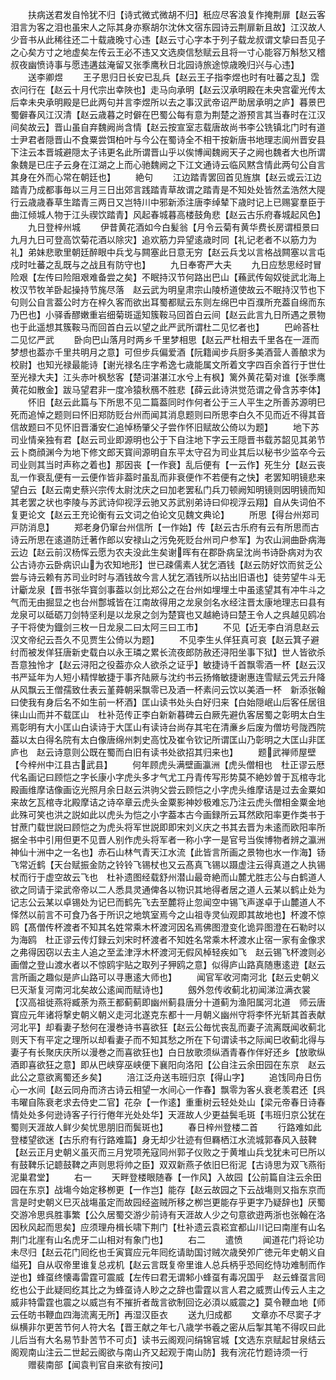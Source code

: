 <!-- { "loadSidebar": true } -->
　　扶病送君发自怜犹不归【诗式微式微胡不归】秖应尽客浪复作掩荆扉【赵云客泪言为客之泪也虽宋人之际其身亦察胡尔沈休文宿东园诗云荆扉新且故】江汉故人少音书从此稀往还二十载歳晚寸心违【赵云寸心字本于列子载龙叔谓文挚曰吾见子之心矣方寸之地虚矣左传云王必不违又文选庾信愁赋云且将一寸心能容万斛愁又稽叔夜幽愤诗事与愿违遘兹淹留又张季鹰秋日北园诗旅途惊歳晚归兴与心违】
　　送李卿煜
　　王子思归日长安已乱兵【赵云王子指李煜也时有吐蕃之乱】霑衣问行在【赵云十月代宗出幸陜也】走马向承明【赵云汉承明殿在未央宫霍光传太后幸未央承明殿是巳此两句并言李煜所以去之事汉武帝诏严助居承明之庐】暮景巴蜀僻春风江汉清【赵云歳暮之时僻在巴蜀公每有意为荆楚之游预言其当春时在江汉间矣故云】晋山虽自弃魏阙尚含情【赵云按宣室志载唐故尚书李公铣镇北门时有道士尹君者隠晋山不食粟尝饵柏叶与今公在蜀诗全不相干按新唐书地理志阆州晋安县下注云本晋城避隠太子讳更名此所谓晋山乎以俟博闻魏阙天子之阙也魏者大也所谓象魏是已庄子云身在江湖之上而心驰魏阙之下江文通诗云临风黙含情此两句公自言其身在外而心常在朝廷也】
　　絶句
　　江边踏青罢回首见旌旗【赵云或云江边踏青乃成都事毎以三月三日出郊言践踏青草故谓之踏青是不知处处皆然孟浩然大隄行云歳歳春草生踏青三两日又岂特川中邪新添注唐李绰辇下歳时记上已赐宴羣臣于曲江倾城人物于江头禊饮踏青】风起春城暮高楼鼓角悲【赵云古乐府春城起风色】
　　九日登梓州城
　　伊昔黄花酒如今白髪翁【月令云菊有黄华费长房谓桓景曰九月九日可登高饮菊花酒以除灾】追欢筋力异望逺歳时同【礼记老者不以筋力为礼】弟妹悲歌里朝廷醉眼中兵戈与闗塞此日意无穷【赵云兵戈以言格战闗塞以言屯戍时吐蕃之乱既与之战且有防守也】
　　九日奉寄严大夫
　　九日应愁思经时冒险艰【左传曰险阻艰难备尝之矣】不眠持汉节何路出巴山【蘓武传匈奴徙武北海上枚汉节牧羊卧起操持节旄尽落　赵云武为明皇肃宗山陵桥道使故云不眠持汉节也下句则公自言葢公时方在梓久客而欲出耳蜀都赋云东则左绵巴中百濮所充葢自绵而东乃巴也】小驿香醪嫩重岩细菊斑遥知簇鞍马回首白云间【赵云此言九日所遇之景物也于此遥想其簇鞍马而回首白云以望之此严武所谓杜二见忆者也】
　　巴岭荅杜二见忆严武
　　卧向巴山落月时两乡千里梦相思【赵云严杜相去千里各在一涯而梦想也葢亦千里共明月之意】可但步兵偏爱酒【阮籍闻步兵厨多美酒营人善酿求为校尉】也知光禄最能诗【谢光禄名庄字希逸七歳能属文所着文字四百余首行于世仕至光禄大夫】江头赤叶枫愁客【楚词湛湛江水兮上有枫】篱外黄花菊对谁【张季鹰黄花如散金】跋马望君非一度冷猿秋鴈不胜悲【薛云此诗洪觉范谓之骨含苏李体】
　　怀旧【赵云此篇与下所思不见二篇葢同时作何者公于三人平生之所善苏源明巳死而追悼之题则曰怀旧郑防贬台州而闻其消息题则曰所思李白久不见而近不得其音信故题曰不见怀旧晋潘安仁追悼杨肇父子尝作怀旧赋故公倚以为题】
　　地下苏司业情亲独有君【赵云司业即源明也公于下自注地下字云王隠晋书载苏韶见其弟节云卜商顔渊今为地下修文郎天寳间源明自东平太守召为司业其后以秘书少监卒今云司业则其当时声称之着也】那因丧【一作衰】乱后便有【一云作】死生分【赵云丧乱一作衰乱便有一云便作皆非葢时虽乱而非衰便作不若便有之快】老罢知明镜悲来望白云【赵云南史蔡兴宗传太尉沈庆之曰加老罢私门兵刀顿阙知明镜则因明镜而知其老罢之状也李陵与苏武诗仰视浮云驰又苏武别弟诗曰仰视浮云翔】自从失词伯不复更论文【赵云王充论衡有云文词之伯论文见魏文典论】
　　所思【得台州郑司戸防消息】
　　郑老身仍窜台州信所【一作始】传【赵云古乐府有云有所思而古诗云所思在逺道防迁著作郎以安禄山之污免死贬台州司户参军】为农山涧曲卧病海云边【赵云前汉杨恽云愿为农夫没此生矣谢晖有在郡卧病呈沈尚书诗卧病对为农公古诗亦云卧病识山为农知地形】世已疎儒素人犹乞酒钱【赵云防好饮而贫乏公尝与诗云赖有苏司业时时与酒钱故今言人犹乞酒钱所以拈出旧语也】徒劳望牛斗无计斸龙泉【晋书张华寳剑事葢以剑比郑公之在台州如埋埋土中虽逺望其有冲牛斗之气而无由掘显之也台州鄷城皆在江南故得用之龙泉剑名水经注晋太康地理志曰县有龙泉可以砥砺刀剑特坚利是以龙泉之剑为楚寳也又越絶诗曰楚王令人之呉越见鸥冶子干将使为鐡剑三枚一日龙泉二曰太阿三曰工市】
　　不见【近无李白消息赵云汉文帝纪云吾久不见贾生公倚以为题】
　　不见李生乆佯狂真可哀【赵云箕子避纣而被发佯狂唐新史载白以永王璘之累长流夜郎防赦还浔阳坐事下狱】世人皆欲杀吾意独怜才【赵云浔阳之役葢亦众人欲杀之证乎】敏捷诗千首飘零酒一杯【赵云汉书严延年为人短小精悍敏捷于事齐陆厥与沈约书云扬脩敏捷谢惠连雪赋云凭云升降从风飘云王僧孺致仕表云堇蕣朝采飘零已及酒一杯素问云饮以美酒一杯　新添张翰曰使我有身后名不如生前一杯酒】匡山读书处头白好归来【白始隠岷山后客任居徂徕山山而并不载匡山　杜补范传正李白新新暮碑云白厥先避仇客居蜀之彰明太白生焉彰明有大小匡山白读诗于大匡山有读诗台尚存其宅在清亷乡后废为僧坊号陇西院葢以太白得名院有太白像唐绵州刺史高忱及崔令钦记所谓匡山乃彰明之大匡山非匡庐也　赵云诗意则公既在蜀而白旧有读书处欲招其归来也】
　　题武禅师屋壁【今梓州中江县古武县】
　　何年顾虎头满壁画瀛洲【虎头僧相也　杜正谬云厯代名画记曰顾恺之字长康小字虎头多才气尤工丹青传写形势莫不絶妙曽于瓦棺寺北殿画维摩诘像画讫光照月余日赵云洪驹父尝云顾恺之小字虎头维摩诘是过去金粟如来故乞瓦棺寺北殿摩诘之诗卒章云虎头金粟影神妙极难忘乃注云虎头僧相金粟金地此殊可笑也洪之説如此以虎头为恺之小字葢本古今画録所云耳然欧阳率更作类书于甘蔗门载世説曰顾恺之为虎头将军世説即即宋刘义庆之书其去晋为未逺而欧阳率所据全书中引用但更不见晋人别作虎头将军者一称小字一是官号当俟博物者辨之瀛洲神仙十洲中之一名也】赤石山林气青天江水流【此皆言所画之景物也水一作海】钖飞常近鹤【天台赋振金防之铃铃飞锡杖也又云髙真飞锡以蹑虚注云得真道之人执锡杖而行于虚空故云飞也　杜补遗图经载舒州潜山最竒絶而山麓尤胜志公与白鹤道人欲之同请于梁武帝帝以二人悉具灵通俾各以物识其地得者居之道人云某以鹤止处为记志公云某以卓锡处为记巳而鹤先飞去至麓将止忽闻空中锡飞声遂卓于山麓道人不怿然以前言不可食乃各于所识之地筑室焉今之山祖寺灵仙观即其故地也】杯渡不惊鸥【髙僧传杯渡者不知其名姓常乘木杯渡河因名焉佛图澄变化诡异图澄在石勒时以为海鸥　杜正谬云传灯録云刘宋时杯渡者不知姓名常乘木杯渡水止宿一家有金像求之弗得因窃以去主人追之至孟津浮木杯渡河无假风棹轻疾如飞　赵云锡飞杯渡则必画僧之登山渡水者以不惊鸥宇贴之取列子狎鸥之意】似得庐山路真随惠逺逰【赵云言所画之趣似是庐山路可以寻惠逺大师也】
　　闻官军收河南河北【赵云史朝义巳灭渐复河南河北矣故公逺闻而赋诗也】
　　劔外忽传收蓟北初闻涕泣满衣裳【汉高祖徙燕将臧荼为燕王都蓟蓟即幽州蓟县唐分十道蓟为渔阳属河北道　师云唐寳应元年诸将撃史朝义朝义走河北遂克东都十一月朝义幽州守将李怀光斩其首表献河北平】却看妻子愁何在漫巻诗书喜欲狂【赵云公毎忧丧乱而妻子流离既闻收蓟北则天下有平定之理所以却看妻子而不知其愁之所在下句谓读书之际闻巳收蓟北得与妻子有长聚庆庆所以漫巻之而喜欲狂也】白日放歌须纵酒青春作伴好还乡【放歌纵酒即喜欲狂之意】即从巴峡穿巫峡便下襄阳向洛阳【公自注云余田园在东京　赵云此公之意欲离蜀还乡矣】
　　涪江泛舟送韦班归京【得山字】
　　追饯同舟日伤心一水间【赵云同舟而济古诗云相望一水间心一作春】飘零为客乆衰老羡君还【呉韦曜自陈衰老求去侍史二官】花杂【一作逺】重重树云轻处处山【梁元帝春日诗春情处处多何逊诗客子行行倦年光处处华】天涯故人少更益鬓毛斑【韦班归京公犹在蜀则天涯故人鲜少矣忧思朋旧而鬓斑也】
　　春日梓州登楼二首
　　行路难如此登楼望欲迷【古乐府有行路难篇】身无却少壮迹有但羇栖江水流城郭春风入鼓鞞【赵云正月史朝义虽灭而三月党项羌寇同州郭子仪败之于黄堆山兵戈犹未可巳所以有鼓鞞乐记聼鼓鞞之声则思将帅之臣】双双新燕子依旧巳衔泥【古诗思为双飞燕衔泥巢君堂】
　　右一
　　天畔登楼眼随春【一作风】入故园【公前篇自注云余田园在东京】战塲今始定移栁更【一作岂】能存【赵云故园之下云战塲则又指东京而言是时史朝义巳灭战塲虽定而故园经盗贼所移之栁岂更能存乎更字乃疑辞也】厌蜀交游冷思呉胜事繁【公久居蜀交游少前诗有天涯故人少之句意欲逰两浙也张翰在洛因秋风起而思矣】应须理舟楫长啸下荆门【杜补遗云袁崧宜都山川记曰南崖有山名荆门北崖有山名虎牙二山相对有象门也】
　　右二
　　遣愤
　　闻道花门将论功未尽归【赵云花门囘纥也壬寅寳应元年囘纥请助国讨贼次歳癸夘广徳元年史朝义自缢死】自从収帝里谁复总戎机【赵云言既复帝里谁人总兵柄乎恐囘纥恃功难制而作逆也】蜂虿终懐毒雷霆可震威【左传曰君无谓邾小蜂虿有毒况国乎　赵云蜂虿言囘纥也公于此疑囘纥其比之为蜂虿诗人眇之之辞也雷霆以言人君之威贾山传云人主之威非特雷霆也震之以威岂有不摧折者哉言欲制回讫必湏以威震之】莫令鞭血地【师云任昉书鞭血四海流离无所】再湿汉臣衣
　　送九归成都
　　文章亦不尽窦子才纵横非尔更苦节何人符大名【晋王献之年七八歳学书羲之密从后掣其笔不得叹曰此儿后当有大名易节卦苦节不可贞】读书云阁观问绢锦官城【文选东京赋起甘泉结云阁观南山注云二世起云阁欲与南山齐又起观于南山防】我有浣花竹题诗须一行
　　赠裴南部【闻袁判官自来欲有按问】
